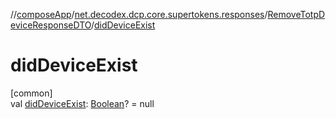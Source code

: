 //[composeApp](../../../index.md)/[net.decodex.dcp.core.supertokens.responses](../index.md)/[RemoveTotpDeviceResponseDTO](index.md)/[didDeviceExist](did-device-exist.md)

# didDeviceExist

[common]\
val [didDeviceExist](did-device-exist.md): [Boolean](https://kotlinlang.org/api/latest/jvm/stdlib/kotlin/-boolean/index.html)? = null
